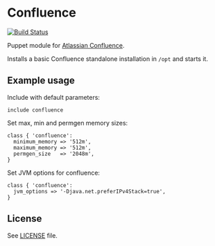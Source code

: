# Confluence

[![Build Status](https://travis-ci.org/antonlindstrom/puppet-confluence.png?branch=master)](https://travis-ci.org/antonlindstrom/puppet-confluence)

Puppet module for [Atlassian Confluence](https://www.atlassian.com/software/confluence).

Installs a basic Confluence standalone installation in `/opt` and starts it.

## Example usage

Include with default parameters:

    include confluence

Set max, min and permgen memory sizes:

    class { 'confluence':
      minimum_memory => '512m',
      maximum_memory => '512m',
      permgen_size   => '2048m',
    }

Set JVM options for confluence:

    class { 'confluence':
      jvm_options => '-Djava.net.preferIPv4Stack=true',
    }

## License

See [LICENSE](LICENSE) file.
